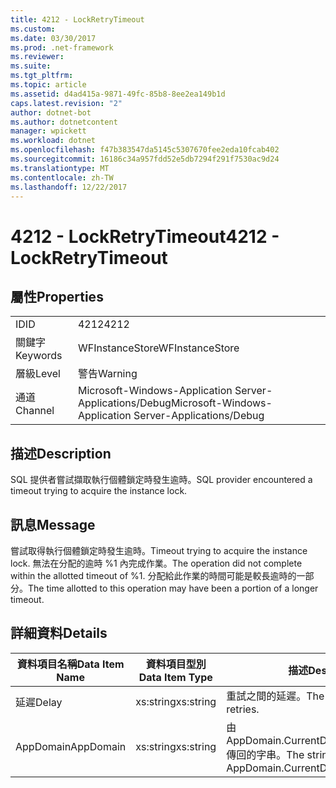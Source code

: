 ```yaml
---
title: 4212 - LockRetryTimeout
ms.custom: 
ms.date: 03/30/2017
ms.prod: .net-framework
ms.reviewer: 
ms.suite: 
ms.tgt_pltfrm: 
ms.topic: article
ms.assetid: d4ad415a-9871-49fc-85b8-8ee2ea149b1d
caps.latest.revision: "2"
author: dotnet-bot
ms.author: dotnetcontent
manager: wpickett
ms.workload: dotnet
ms.openlocfilehash: f47b383547da5145c5307670fee2eda10fcab402
ms.sourcegitcommit: 16186c34a957fdd52e5db7294f291f7530ac9d24
ms.translationtype: MT
ms.contentlocale: zh-TW
ms.lasthandoff: 12/22/2017
---
```

# <a name="4212---lockretrytimeout"></a><span data-ttu-id="5f1a0-102">4212 - LockRetryTimeout</span><span class="sxs-lookup"><span data-stu-id="5f1a0-102">4212 - LockRetryTimeout</span></span>
## <a name="properties"></a><span data-ttu-id="5f1a0-103">屬性</span><span class="sxs-lookup"><span data-stu-id="5f1a0-103">Properties</span></span>  
  
|||  
|-|-|  
|<span data-ttu-id="5f1a0-104">ID</span><span class="sxs-lookup"><span data-stu-id="5f1a0-104">ID</span></span>|<span data-ttu-id="5f1a0-105">4212</span><span class="sxs-lookup"><span data-stu-id="5f1a0-105">4212</span></span>|  
|<span data-ttu-id="5f1a0-106">關鍵字</span><span class="sxs-lookup"><span data-stu-id="5f1a0-106">Keywords</span></span>|<span data-ttu-id="5f1a0-107">WFInstanceStore</span><span class="sxs-lookup"><span data-stu-id="5f1a0-107">WFInstanceStore</span></span>|  
|<span data-ttu-id="5f1a0-108">層級</span><span class="sxs-lookup"><span data-stu-id="5f1a0-108">Level</span></span>|<span data-ttu-id="5f1a0-109">警告</span><span class="sxs-lookup"><span data-stu-id="5f1a0-109">Warning</span></span>|  
|<span data-ttu-id="5f1a0-110">通道</span><span class="sxs-lookup"><span data-stu-id="5f1a0-110">Channel</span></span>|<span data-ttu-id="5f1a0-111">Microsoft-Windows-Application Server-Applications/Debug</span><span class="sxs-lookup"><span data-stu-id="5f1a0-111">Microsoft-Windows-Application Server-Applications/Debug</span></span>|  
  
## <a name="description"></a><span data-ttu-id="5f1a0-112">描述</span><span class="sxs-lookup"><span data-stu-id="5f1a0-112">Description</span></span>  
 <span data-ttu-id="5f1a0-113">SQL 提供者嘗試擷取執行個體鎖定時發生逾時。</span><span class="sxs-lookup"><span data-stu-id="5f1a0-113">SQL provider encountered a timeout trying to acquire the instance lock.</span></span>  
  
## <a name="message"></a><span data-ttu-id="5f1a0-114">訊息</span><span class="sxs-lookup"><span data-stu-id="5f1a0-114">Message</span></span>  
 <span data-ttu-id="5f1a0-115">嘗試取得執行個體鎖定時發生逾時。</span><span class="sxs-lookup"><span data-stu-id="5f1a0-115">Timeout trying to acquire the instance lock.</span></span>  <span data-ttu-id="5f1a0-116">無法在分配的逾時 %1 內完成作業。</span><span class="sxs-lookup"><span data-stu-id="5f1a0-116">The operation did not complete within the allotted timeout of %1.</span></span> <span data-ttu-id="5f1a0-117">分配給此作業的時間可能是較長逾時的一部分。</span><span class="sxs-lookup"><span data-stu-id="5f1a0-117">The time allotted to this operation may have been a portion of a longer timeout.</span></span>  
  
## <a name="details"></a><span data-ttu-id="5f1a0-118">詳細資料</span><span class="sxs-lookup"><span data-stu-id="5f1a0-118">Details</span></span>  
  
|<span data-ttu-id="5f1a0-119">資料項目名稱</span><span class="sxs-lookup"><span data-stu-id="5f1a0-119">Data Item Name</span></span>|<span data-ttu-id="5f1a0-120">資料項目型別</span><span class="sxs-lookup"><span data-stu-id="5f1a0-120">Data Item Type</span></span>|<span data-ttu-id="5f1a0-121">描述</span><span class="sxs-lookup"><span data-stu-id="5f1a0-121">Description</span></span>|  
|--------------------|--------------------|-----------------|  
|<span data-ttu-id="5f1a0-122">延遲</span><span class="sxs-lookup"><span data-stu-id="5f1a0-122">Delay</span></span>|<span data-ttu-id="5f1a0-123">xs:string</span><span class="sxs-lookup"><span data-stu-id="5f1a0-123">xs:string</span></span>|<span data-ttu-id="5f1a0-124">重試之間的延遲。</span><span class="sxs-lookup"><span data-stu-id="5f1a0-124">The delay between retries.</span></span>|  
|<span data-ttu-id="5f1a0-125">AppDomain</span><span class="sxs-lookup"><span data-stu-id="5f1a0-125">AppDomain</span></span>|<span data-ttu-id="5f1a0-126">xs:string</span><span class="sxs-lookup"><span data-stu-id="5f1a0-126">xs:string</span></span>|<span data-ttu-id="5f1a0-127">由 AppDomain.CurrentDomain.FriendlyName 傳回的字串。</span><span class="sxs-lookup"><span data-stu-id="5f1a0-127">The string returned by AppDomain.CurrentDomain.FriendlyName.</span></span>|
